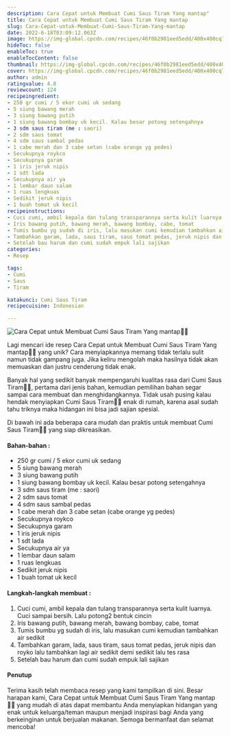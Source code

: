 ```yaml
---
description: Cara Cepat untuk Membuat Cumi Saus Tiram Yang mantap"
title: Cara Cepat untuk Membuat Cumi Saus Tiram Yang mantap
slug: Cara-Cepat-untuk-Membuat-Cumi-Saus-Tiram-Yang-mantap
date: 2022-6-18T03:09:12.063Z
image: https://img-global.cpcdn.com/recipes/46f0b2981eed5edd/400x400cq70/photo.jpg
hideToc: false
enableToc: true
enableTocContent: false
thumbnail: https://img-global.cpcdn.com/recipes/46f0b2981eed5edd/400x400cq70/photo.jpg
cover: https://img-global.cpcdn.com/recipes/46f0b2981eed5edd/400x400cq70/photo.jpg
author: admin
ratingvalue: 4.8
reviewcount: 124
recipeingredient:
- 250 gr cumi / 5 ekor cumi uk sedang
- 5 siung bawang merah
- 3 siung bawang putih
- 1 siung bawang bombay uk kecil. Kalau besar potong setengahnya
- 3 sdm saus tiram (me : saori)
- 2 sdm saus tomat
- 4 sdm saus sambal pedas
- 1 cabe merah dan 3 cabe setan (cabe orange yg pedes)
- Secukupnya roykco
- Secukupnya garam
- 1 iris jeruk nipis
- 1 sdt lada
- Secukupnya air ya
- 1 lembar daun salam
- 1 ruas lengkuas
- Sedikit jeruk nipis
- 1 buah tomat uk kecil
recipeinstructions:
- Cuci cumi, ambil kepala dan tulang transparannya serta kulit luarnya. Cuci sampai bersih. Lalu potong2 bentuk cincin
- Iris bawang putih, bawang merah, bawang bombay, cabe, tomat
- Tumis bumbu yg sudah di iris, lalu masukan cumi kemudian tambahkan air sedikit
- Tambahkan garam, lada, saus tiram, saus tomat pedas, jeruk nipis dan royko lalu tambahkan lagi air sedikit demi sedikit lalu tes rasa
- Setelah bau harum dan cumi sudah empuk lali sajikan
categories:
- Resep

tags:
- Cumi
- Saus
- Tiram

katakunci: Cumi Saus Tiram
recipecuisine: Indonesian

---
```


![Cara Cepat untuk Membuat Cumi Saus Tiram Yang mantap👩‍🍳](https://img-global.cpcdn.com/recipes/46f0b2981eed5edd/400x400cq70/photo.jpg)

Lagi mencari ide resep Cara Cepat untuk Membuat Cumi Saus Tiram Yang mantap👩‍🍳 yang unik? Cara menyiapkannya memang tidak terlalu sulit namun tidak gampang juga. Jika keliru mengolah maka hasilnya tidak akan memuaskan dan justru cenderung tidak enak.

Banyak hal yang sedikit banyak mempengaruhi kualitas rasa dari Cumi Saus Tiram👩‍🍳, pertama dari jenis bahan, kemudian pemilihan bahan segar sampai cara membuat dan menghidangkannya. Tidak usah pusing kalau hendak menyiapkan Cumi Saus Tiram👩‍🍳 enak di rumah, karena asal sudah tahu triknya maka hidangan ini bisa jadi sajian spesial.

Di bawah ini ada beberapa cara mudah dan praktis untuk membuat Cumi Saus Tiram👩‍🍳 yang siap dikreasikan.

<!--inarticleads1-->

#### Bahan-bahan :

- 250 gr cumi / 5 ekor cumi uk sedang
- 5 siung bawang merah
- 3 siung bawang putih
- 1 siung bawang bombay uk kecil. Kalau besar potong setengahnya
- 3 sdm saus tiram (me : saori)
- 2 sdm saus tomat
- 4 sdm saus sambal pedas
- 1 cabe merah dan 3 cabe setan (cabe orange yg pedes)
- Secukupnya roykco
- Secukupnya garam
- 1 iris jeruk nipis
- 1 sdt lada
- Secukupnya air ya
- 1 lembar daun salam
- 1 ruas lengkuas
- Sedikit jeruk nipis
- 1 buah tomat uk kecil

<!--inarticleads2-->

#### Langkah-langkah membuat :

1. Cuci cumi, ambil kepala dan tulang transparannya serta kulit luarnya. Cuci sampai bersih. Lalu potong2 bentuk cincin
1. Iris bawang putih, bawang merah, bawang bombay, cabe, tomat
1. Tumis bumbu yg sudah di iris, lalu masukan cumi kemudian tambahkan air sedikit
1. Tambahkan garam, lada, saus tiram, saus tomat pedas, jeruk nipis dan royko lalu tambahkan lagi air sedikit demi sedikit lalu tes rasa
1. Setelah bau harum dan cumi sudah empuk lali sajikan

#### Penutup

Terima kasih telah membaca resep yang kami tampilkan di sini. Besar harapan kami, Cara Cepat untuk Membuat Cumi Saus Tiram Yang mantap👩‍🍳 yang mudah di atas dapat membantu Anda menyiapkan hidangan yang enak untuk keluarga/teman maupun menjadi inspirasi bagi Anda yang berkeinginan untuk berjualan makanan. Semoga bermanfaat dan selamat mencoba!